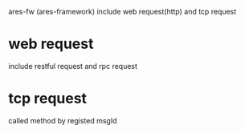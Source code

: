 ares-fw (ares-framework) include web  request(http) and tcp request

# web request
 include restful request and rpc request

 # tcp request
  called method by registed msgId